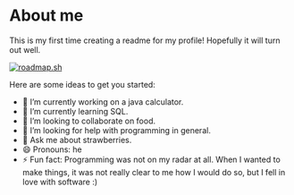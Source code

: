 # About me

This is my first time creating a readme for my profile!
Hopefully it will turn out well.

<a href="https://roadmap.sh"><img src="https://roadmap.sh/card/wide/678a90ce98c00f7117d8595f?variant=dark&roadmaps=sql" alt="roadmap.sh"/></a>

Here are some ideas to get you started:

- 🔭 I’m currently working on a java calculator.
- 🌱 I’m currently learning SQL.
- 👯 I’m looking to collaborate on food.
- 🤔 I’m looking for help with programming in general.
- 💬 Ask me about strawberries.
- 😄 Pronouns: he
- ⚡ Fun fact: Programming was not on my radar at all. When I wanted to make things, it was not really clear to me how I would do so, but I fell in love with software :)

